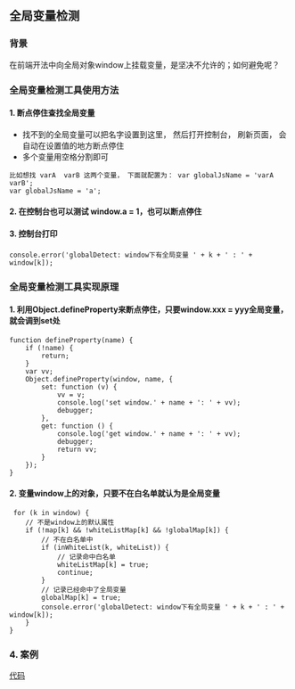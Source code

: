 ## 全局变量检测

### 背景

在前端开法中向全局对象window上挂载变量，是坚决不允许的；如何避免呢？


### 全局变量检测工具使用方法


#### 1. 断点停住查找全局变量

+ 找不到的全局变量可以把名字设置到这里， 然后打开控制台， 刷新页面， 会自动在设置值的地方断点停住
+ 多个变量用空格分割即可

```
比如想找 varA  varB 这两个变量， 下面就配置为： var globalJsName = 'varA varB';
var globalJsName = 'a';
```

#### 2. 在控制台也可以测试 window.a = 1，也可以断点停住


#### 3. 控制台打印

```
console.error('globalDetect: window下有全局变量 ' + k + ' : ' + window[k]);
```

### 全局变量检测工具实现原理

#### 1. 利用Object.defineProperty来断点停住，只要window.xxx =  yyy全局变量，就会调到set处

```
function defineProperty(name) {
    if (!name) {
        return;
    }
    var vv;
    Object.defineProperty(window, name, {
        set: function (v) {
            vv = v;
            console.log('set window.' + name + ': ' + vv);
            debugger;
        },
        get: function () {
            console.log('get window.' + name + ': ' + vv);
            debugger;
            return vv;
        }
    });
}
```

#### 2. 变量window上的对象，只要不在白名单就认为是全局变量

```
 for (k in window) {
    // 不是window上的默认属性
    if (!map[k] && !whiteListMap[k] && !globalMap[k]) {
        // 不在白名单中
        if (inWhiteList(k, whiteList)) {
            // 记录命中白名单
            whiteListMap[k] = true;
            continue;
        }
        // 记录已经命中了全局变量
        globalMap[k] = true;
        console.error('globalDetect: window下有全局变量 ' + k + ' : ' + window[k]);
    }
}
```

### 4. 案例

[代码](https://github.com/zuopf769/notebook/blob/master/fe/%E5%89%8D%E7%AB%AF%E5%85%A8%E5%B1%80%E5%8F%98%E9%87%8F%E6%A3%80%E6%B5%8B%E5%B7%A5%E5%85%B7/detectGlobalJs.js)
